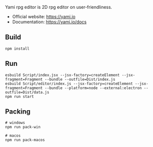 Yami rpg editor is 2D rpg editor on user-friendliness.

 - Official website: https://yami.io
 - Documentation:  https://yami.io/docs

## Build 
```shell
npm install
```

## Run 
```shell
esbuild Script/index.jsx --jsx-factory=createElement --jsx-fragment=Fragment --bundle --outfile=Dist/index.js
esbuild Script/editor/index.js --jsx-factory=createElement --jsx-fragment=Fragment --bundle --platform=node --external:electron --outfile=Dist/data.js
npm run start
```

## Packing 
```shell
# windows
npm run pack-win

# macos
npm run pack-macos
```
